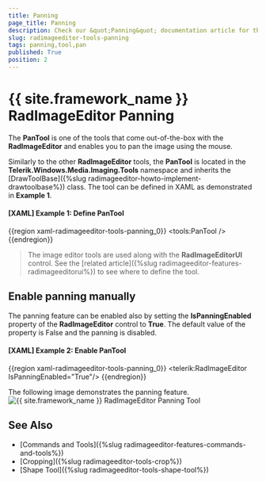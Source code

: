 ```yaml
---
title: Panning
page_title: Panning
description: Check our &quot;Panning&quot; documentation article for the RadImageEditor {{ site.framework_name }} control.
slug: radimageeditor-tools-panning
tags: panning,tool,pan
published: True
position: 2
---
```


# {{ site.framework_name }} RadImageEditor Panning

The __PanTool__ is one of the tools that come out-of-the-box with the __RadImageEditor__ and enables you to pan the image using the mouse. 

Similarly to the other __RadImageEditor__ tools, the __PanTool__ is located in the __Telerik.Windows.Media.Imaging.Tools__ namespace and inherits the [DrawToolBase]({%slug radimageeditor-howto-implement-drawtoolbase%}) class. The tool can be defined in XAML as demonstrated in __Example 1__.

#### __[XAML] Example 1: Define PanTool__  
{{region xaml-radimageeditor-tools-panning_0}}
	<tools:PanTool />
{{endregion}}

> The image editor tools are used along with the __RadImageEditorUI__ control. See the [related article]({%slug radimageeditor-features-radimageeditorui%}) to see where to define the tool.

## Enable panning manually

The panning feature can be enabled also by setting the __IsPanningEnabled__ property of the __RadImageEditor__ control to __True__. The default value of the property is False and the panning is disabled.

#### __[XAML] Example 2: Enable PanTool__  
{{region xaml-radimageeditor-tools-panning_0}}
	<telerik:RadImageEditor IsPanningEnabled="True"/>
{{endregion}}

The following image demonstrates the panning feature.  
![{{ site.framework_name }} RadImageEditor Panning Tool](images/radimageeditor-tool-panning-0.gif)

## See Also  
* [Commands and Tools]({%slug radimageeditor-features-commands-and-tools%})
* [Cropping]({%slug radimageeditor-tools-crop%})
* [Shape Tool]({%slug radimageeditor-tools-shape-tool%})
